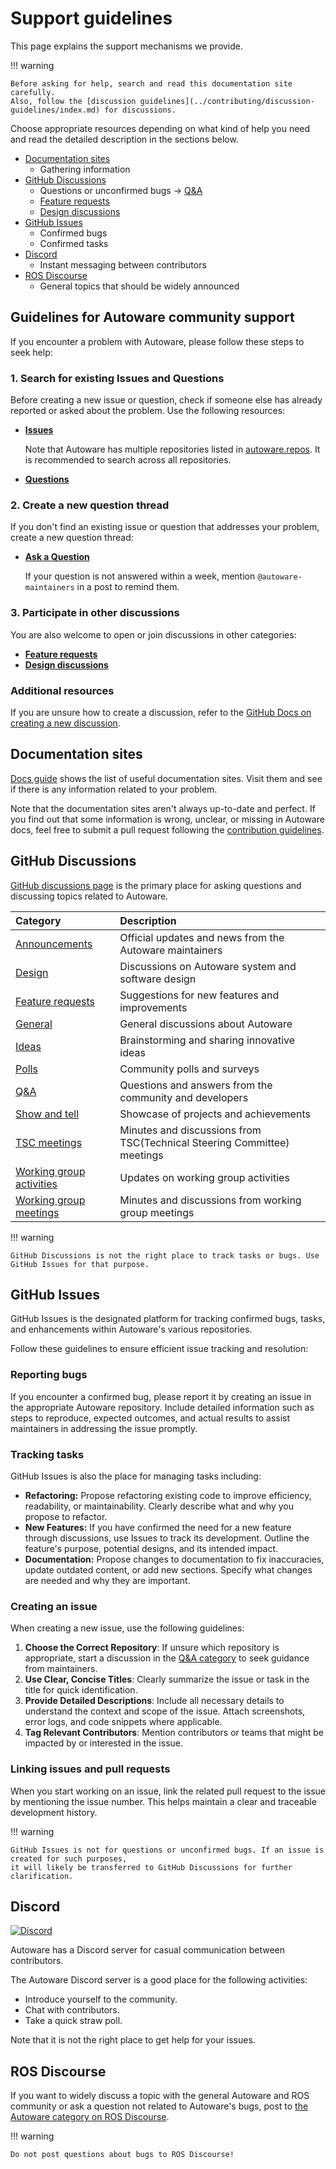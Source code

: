 # Support guidelines

This page explains the support mechanisms we provide.

!!! warning

    Before asking for help, search and read this documentation site carefully.
    Also, follow the [discussion guidelines](../contributing/discussion-guidelines/index.md) for discussions.

Choose appropriate resources depending on what kind of help you need and read the detailed description in the sections below.

- [Documentation sites](#documentation-sites)
  - Gathering information
- [GitHub Discussions](#github-discussions)
  - Questions or unconfirmed bugs -> [Q&A](https://github.com/orgs/autowarefoundation/discussions/categories/q-a)
  - [Feature requests](https://github.com/orgs/autowarefoundation/discussions/categories/feature-requests)
  - [Design discussions](https://github.com/orgs/autowarefoundation/discussions/categories/design)
- [GitHub Issues](#github-issues)
  - Confirmed bugs
  - Confirmed tasks
- [Discord](#discord)
  - Instant messaging between contributors
- [ROS Discourse](#ros-discourse)
  - General topics that should be widely announced

## Guidelines for Autoware community support

If you encounter a problem with Autoware, please follow these steps to seek help:

### 1. Search for existing Issues and Questions

Before creating a new issue or question, check if someone else has already reported or asked about the problem. Use the following resources:

- **[Issues](https://github.com/autowarefoundation/autoware/issues)**

  Note that Autoware has multiple repositories listed in [autoware.repos](https://github.com/autowarefoundation/autoware/blob/main/autoware.repos).
  It is recommended to search across all repositories.

- **[Questions](https://github.com/autowarefoundation/autoware/discussions/categories/q-a)**

### 2. Create a new question thread

If you don't find an existing issue or question that addresses your problem, create a new question thread:

- **[Ask a Question](https://github.com/autowarefoundation/autoware/discussions/categories/q-a)**

  If your question is not answered within a week, mention `@autoware-maintainers` in a post to remind them.

### 3. Participate in other discussions

You are also welcome to open or join discussions in other categories:

- **[Feature requests](https://github.com/autowarefoundation/autoware/discussions/categories/feature-requests)**
- **[Design discussions](https://github.com/autowarefoundation/autoware/discussions/categories/design)**

### Additional resources

If you are unsure how to create a discussion, refer to the [GitHub Docs on creating a new discussion](https://docs.github.com/en/discussions/quickstart#creating-a-new-discussion).

## Documentation sites

[Docs guide](docs-guide.md) shows the list of useful documentation sites.
Visit them and see if there is any information related to your problem.

Note that the documentation sites aren't always up-to-date and perfect.
If you find out that some information is wrong, unclear, or missing in Autoware docs, feel free to submit a pull request following the [contribution guidelines](../contributing/index.md).

## GitHub Discussions

[GitHub discussions page](https://github.com/orgs/autowarefoundation/discussions) is the primary place for asking questions and discussing topics related to Autoware.

| Category                                                                                                               | Description                                                             |
| :--------------------------------------------------------------------------------------------------------------------- | :---------------------------------------------------------------------- |
| [Announcements](https://github.com/orgs/autowarefoundation/discussions/categories/announcements)                       | Official updates and news from the Autoware maintainers                 |
| [Design](https://github.com/orgs/autowarefoundation/discussions/categories/design)                                     | Discussions on Autoware system and software design                      |
| [Feature requests](https://github.com/orgs/autowarefoundation/discussions/categories/feature-requests)                 | Suggestions for new features and improvements                           |
| [General](https://github.com/orgs/autowarefoundation/discussions/categories/general)                                   | General discussions about Autoware                                      |
| [Ideas](https://github.com/orgs/autowarefoundation/discussions/categories/ideas)                                       | Brainstorming and sharing innovative ideas                              |
| [Polls](https://github.com/orgs/autowarefoundation/discussions/categories/polls)                                       | Community polls and surveys                                             |
| [Q&A](https://github.com/orgs/autowarefoundation/discussions/categories/q-a)                                           | Questions and answers from the community and developers                 |
| [Show and tell](https://github.com/orgs/autowarefoundation/discussions/categories/show-and-tell)                       | Showcase of projects and achievements                                   |
| [TSC meetings](https://github.com/orgs/autowarefoundation/discussions/categories/tsc-meetings)                         | Minutes and discussions from TSC(Technical Steering Committee) meetings |
| [Working group activities](https://github.com/orgs/autowarefoundation/discussions/categories/working-group-activities) | Updates on working group activities                                     |
| [Working group meetings](https://github.com/orgs/autowarefoundation/discussions/categories/working-group-meetings)     | Minutes and discussions from working group meetings                     |

!!! warning

    GitHub Discussions is not the right place to track tasks or bugs. Use GitHub Issues for that purpose.

## GitHub Issues

GitHub Issues is the designated platform for tracking confirmed bugs, tasks, and enhancements within Autoware's various repositories.

Follow these guidelines to ensure efficient issue tracking and resolution:

### Reporting bugs

If you encounter a confirmed bug, please report it by creating an issue in the appropriate Autoware repository.
Include detailed information such as steps to reproduce, expected outcomes, and actual results to assist maintainers in addressing the issue promptly.

### Tracking tasks

GitHub Issues is also the place for managing tasks including:

- **Refactoring:** Propose refactoring existing code to improve efficiency, readability, or maintainability. Clearly describe what and why you propose to refactor.
- **New Features:** If you have confirmed the need for a new feature through discussions, use Issues to track its development. Outline the feature's purpose, potential designs, and its intended impact.
- **Documentation:** Propose changes to documentation to fix inaccuracies, update outdated content, or add new sections. Specify what changes are needed and why they are important.

### Creating an issue

When creating a new issue, use the following guidelines:

1. **Choose the Correct Repository**: If unsure which repository is appropriate, start a discussion in the [Q&A category](https://github.com/autowarefoundation/autoware/discussions/categories/q-a) to seek guidance from maintainers.
2. **Use Clear, Concise Titles**: Clearly summarize the issue or task in the title for quick identification.
3. **Provide Detailed Descriptions**: Include all necessary details to understand the context and scope of the issue. Attach screenshots, error logs, and code snippets where applicable.
4. **Tag Relevant Contributors**: Mention contributors or teams that might be impacted by or interested in the issue.

### Linking issues and pull requests

When you start working on an issue, link the related pull request to the issue by mentioning the issue number.
This helps maintain a clear and traceable development history.

!!! warning

    GitHub Issues is not for questions or unconfirmed bugs. If an issue is created for such purposes,
    it will likely be transferred to GitHub Discussions for further clarification.

## Discord

[![Discord](https://img.shields.io/discord/953808765935816715?label=Join%20Autoware%20Discord&style=for-the-badge)](https://discord.gg/Q94UsPvReQ)

Autoware has a Discord server for casual communication between contributors.

The Autoware Discord server is a good place for the following activities:

- Introduce yourself to the community.
- Chat with contributors.
- Take a quick straw poll.

Note that it is not the right place to get help for your issues.

## ROS Discourse

If you want to widely discuss a topic with the general Autoware and ROS community or ask a question not related to Autoware's bugs, post to [the Autoware category on ROS Discourse](https://discourse.ros.org/c/autoware).

!!! warning

    Do not post questions about bugs to ROS Discourse!
